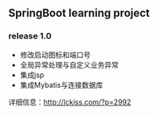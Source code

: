 ## SpringBoot learning project

### release 1.0 

- 修改启动图标和端口号
- 全局异常处理与自定义业务异常
- 集成jsp
- 集成Mybatis与连接数据库

详细信息：http://lckiss.com/?p=2992